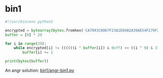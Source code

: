 # bin1

``` python
#!/usr/bin/env python3

encrypted = bytearray(bytes.fromhex('CA7093C8067F23A1E0482A39AE54F279F2848B05A2521929C454AAF0CA'))
buffer = [0] * 29

for i in range(29):
    while encrypted[i] != ((((((i ^ buffer[i]) & 0xff) << ((i ^ 9) & 3)) & 0xff) | ((((i ^ buffer[i]) & 0xff) >> (8 - ((i ^ 9) & 3))) & 0xff)) + 8) & 0xff:
        buffer[i] += 1

print(bytes(buffer))
```

An angr solution: [bin1/angr-bin1.py](bin1/angr-bin1.py)
